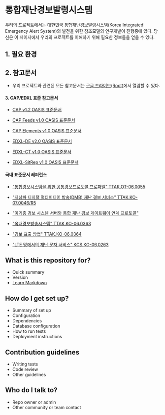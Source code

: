 # 통합재난경보발령시스템 #

우리의 프로젝트에서는 대한민국 통합재난경보발령시스템(Korea Integrated Emergency Alert System)의 발전을 위한 참조모델의 연구개발이 진행중에 있다. 당신은 이 페이지에서 우리의 프로젝트를 이해하기 위해 필요한 정보들을 얻을 수 있다.

## 1. 필요 환경 ##



## 2. 참고문서 ##

* 우리 프로젝트와 관련된 모든 참고문서는 [구글 드라이브(Root)](https://drive.google.com/folderview?id=0B2mOw8eNDJEGVTdYaTZtM0lESmM&usp=sharing)에서 열람할 수 있다.


#### 3. CAP/EDXL 표준 참고문서 ####

* [CAP v1.2 OASIS 표준문서](http://docs.oasis-open.org/emergency/cap/v1.2/CAP-v1.2-os.pdf)
 
* [CAP Feeds v1.0 OASIS 표준문서](http://docs.oasis-open.org/emergency-adopt/cap-feeds/v1.0/cap-feeds-v1.0.pdf)

* [CAP Elements v1.0 OASIS 표준문서](http://docs.oasis-open.org/emergency-adopt/cap-elements/v1.0/cn01/cap-elements-v1.0-cn01.pdf)

* [EDXL-DE v2.0 OASIS 표준문서](http://docs.oasis-open.org/emergency/edxl-de/v2.0/cs02/edxl-de-v2.0-cs02.pdf)

* [EDXL-CT v1.0 OASIS 표준문서](http://docs.oasis-open.org/emergency/edxl-ct/v1.0/csd03/edxl-ct-v1.0-csd03.pdf)

* [EDXL-SitRep v1.0 OASIS 표준문서](http://docs.oasis-open.org/emergency/edxl-sitrep/v1.0/cs01/edxl-sitrep-v1.0-cs01.pdf)


#### 국내 표준문서 레퍼런스 ####

* ["통합경보시스템을 위한 공통경보프로토콜 프로파일" TTAK.OT-06.0055](https://drive.google.com/open?id=0B0--4gSfRo2fekdRVEpzTkV6UEE)

* ["지상파 디지털 멀티미디어 방송(DMB) 재난 경보 서비스" TTAK.KO-07.0046/R5](https://drive.google.com/open?id=0B0--4gSfRo2fYllDbDFnTTd0Ykk)

* ["이기종 경보 시스템 서버와 통합 재난 경보 게이트웨이 연계 프로토콜"](https://drive.google.com/open?id=0B0--4gSfRo2fZnh2SFhUdXVJemM)

* ["옥내경보방송시스템" TTAK.KO-06.0363](https://drive.google.com/open?id=0B0--4gSfRo2fMXUxRDFpRFZPVkk)

* ["경보 표출 방법" TTAK.KO-06.0364](https://drive.google.com/open?id=0B0--4gSfRo2fdF9fX1g2NG1sZkU)

* ["LTE 망에서의 재난 문자 서비스" KCS.KO-06.0263](https://drive.google.com/open?id=0B0--4gSfRo2fby0wNUtmMXZzbXc)







## What is this repository for? ##

* Quick summary
* Version
* [Learn Markdown](https://bitbucket.org/tutorials/markdowndemo)

## How do I get set up? ##

* Summary of set up
* Configuration
* Dependencies
* Database configuration
* How to run tests
* Deployment instructions

## Contribution guidelines ##

* Writing tests
* Code review
* Other guidelines

## Who do I talk to? ##

* Repo owner or admin
* Other community or team contact
